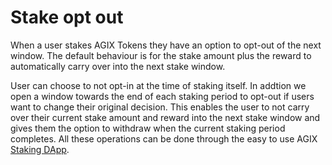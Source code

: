 # Stake opt out
When a user stakes AGIX Tokens they have an option to opt-out of the next window. The default behaviour is for the stake amount plus the reward to automatically carry over into the next stake window.

User can choose to not opt-in at the time of staking itself. In addtion we open a window towards the end of each staking period to opt-out if users want to change their original decision. This enables the user to not carry over their current stake amount and reward into the next stake window and gives them the option to withdraw when the current staking period completes. All these operations can be done through the easy to use AGIX <a href="https://staking.singularitynet.io" target="_blank">Staking DApp</a>.
